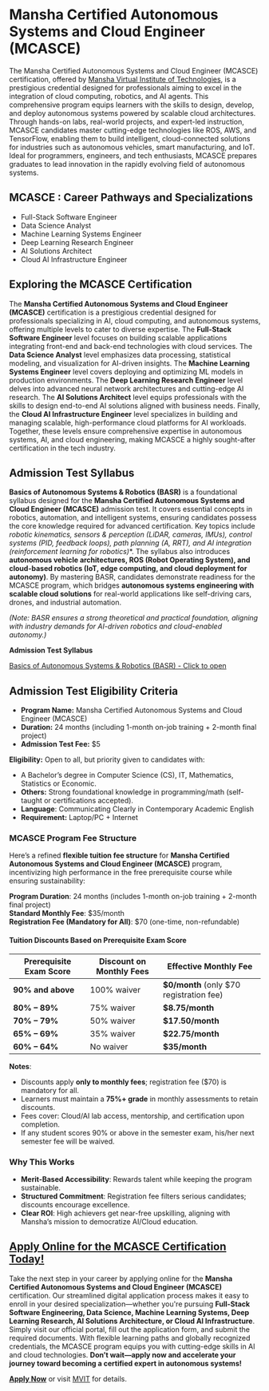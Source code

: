 # Mansha Certified Autonomous Systems and Cloud Engineer (MCASCE)

The Mansha Certified Autonomous Systems and Cloud Engineer (MCASCE) certification, offered by [Mansha Virtual Institute of Technologies](https://mvitech.org/), is a prestigious credential designed for professionals aiming to excel in the integration of cloud computing, robotics, and AI agents. This comprehensive program equips learners with the skills to design, develop, and deploy autonomous systems powered by scalable cloud architectures. Through hands-on labs, real-world projects, and expert-led instruction, MCASCE candidates master cutting-edge technologies like ROS, AWS, and TensorFlow, enabling them to build intelligent, cloud-connected solutions for industries such as autonomous vehicles, smart manufacturing, and IoT. Ideal for programmers, engineers, and tech enthusiasts, MCASCE prepares graduates to lead innovation in the rapidly evolving field of autonomous systems.

## MCASCE : Career Pathways and Specializations

- Full-Stack Software Engineer
- Data Science Analyst
- Machine Learning Systems Engineer
- Deep Learning Research Engineer
- AI Solutions Architect
- Cloud AI Infrastructure Engineer
  
## Exploring the MCASCE Certification

The **Mansha Certified Autonomous Systems and Cloud Engineer (MCASCE)** certification is a prestigious credential designed for professionals specializing in AI, cloud computing, and autonomous systems, offering multiple levels to cater to diverse expertise. The **Full-Stack Software Engineer** level focuses on building scalable applications integrating front-end and back-end technologies with cloud services. The **Data Science Analyst** level emphasizes data processing, statistical modeling, and visualization for AI-driven insights. The **Machine Learning Systems Engineer** level covers deploying and optimizing ML models in production environments. The **Deep Learning Research Engineer** level delves into advanced neural network architectures and cutting-edge AI research. The **AI Solutions Architect** level equips professionals with the skills to design end-to-end AI solutions aligned with business needs. Finally, the **Cloud AI Infrastructure Engineer** level specializes in building and managing scalable, high-performance cloud platforms for AI workloads. Together, these levels ensure comprehensive expertise in autonomous systems, AI, and cloud engineering, making MCASCE a highly sought-after certification in the tech industry.


## Admission Test Syllabus
**Basics of Autonomous Systems & Robotics (BASR)** is a foundational syllabus designed for the **Mansha Certified Autonomous Systems and Cloud Engineer (MCASCE)** admission test. It covers essential concepts in robotics, automation, and intelligent systems, ensuring candidates possess the core knowledge required for advanced certification. Key topics include **robotic kinematics, sensors & perception (LiDAR, cameras, IMUs), control systems (PID, feedback loops), path planning (A*, RRT), and AI integration (reinforcement learning for robotics)**. The syllabus also introduces **autonomous vehicle architectures, ROS (Robot Operating System), and cloud-based robotics (IoT, edge computing, and cloud deployment for autonomy)**. By mastering BASR, candidates demonstrate readiness for the MCASCE program, which bridges **autonomous systems engineering with scalable cloud solutions** for real-world applications like self-driving cars, drones, and industrial automation.  

*(Note: BASR ensures a strong theoretical and practical foundation, aligning with industry demands for AI-driven robotics and cloud-enabled autonomy.)*  


**Admission Test Syllabus**

[Basics of Autonomous Systems & Robotics (BASR) - Click to open](00_BASR/Readme.md)


## Admission Test Eligibility Criteria
- **Program Name:** Mansha Certified Autonomous Systems and Cloud Engineer (MCASCE)
- **Duration:** 24 months (including 1-month on-job training + 2-month final project)
- **Admission Test Fee:** $5

**Eligibility:** Open to all, but priority given to candidates with:
- A Bachelor’s degree in Computer Science (CS), IT, Mathematics, Statistics or Economic.
- **Others:** Strong foundational knowledge in programming/math (self-taught or certifications accepted).
- **Language**: Communicating Clearly in Contemporary Academic English
- **Requirement:** Laptop/PC + Internet


### **MCASCE Program Fee Structure**  

Here’s a refined **flexible tuition fee structure** for **Mansha Certified Autonomous Systems and Cloud Engineer (MCASCE)** program, incentivizing high performance in the free prerequisite course while ensuring sustainability:  

**Program Duration**: 24 months (includes 1-month on-job training + 2-month final project)  
**Standard Monthly Fee**: $35/month  
**Registration Fee (Mandatory for All)**: $70 (one-time, non-refundable)  

#### **Tuition Discounts Based on Prerequisite Exam Score**  

| **Prerequisite Exam Score** | **Discount on Monthly Fees** | **Effective Monthly Fee** |  
|-----------------------------|-----------------------------|---------------------------|  
| **90% and above**           | 100% waiver                 | **$0/month** (only $70 registration fee) |  
| **80% – 89%**               | 75% waiver                  | **$8.75/month** |  
| **70% – 79%**               | 50% waiver                  | **$17.50/month** |  
| **65% – 69%**               | 35% waiver                  | **$22.75/month** |  
| **60% – 64%**               | No waiver                   | **$35/month** |  

**Notes**:  
- Discounts apply **only to monthly fees**; registration fee ($70) is mandatory for all.  
- Learners must maintain a **75%+ grade** in monthly assessments to retain discounts.  
- Fees cover: Cloud/AI lab access, mentorship, and certification upon completion.  
- If any student scores 90% or above in the semester exam, his/her next semester fee will be waived.
  
### **Why This Works**  
- **Merit-Based Accessibility**: Rewards talent while keeping the program sustainable.  
- **Structured Commitment**: Registration fee filters serious candidates; discounts encourage excellence.  
- **Clear ROI**: High achievers get near-free upskilling, aligning with Mansha’s mission to democratize AI/Cloud education.  



## [Apply Online for the MCASCE Certification Today!](https://mvitech.org/pages/apply)

Take the next step in your career by applying online for the **Mansha Certified Autonomous Systems and Cloud Engineer (MCASCE)** certification. Our streamlined digital application process makes it easy to enroll in your desired specialization—whether you're pursuing **Full-Stack Software Engineering, Data Science, Machine Learning Systems, Deep Learning Research, AI Solutions Architecture, or Cloud AI Infrastructure**. Simply visit our official portal, fill out the application form, and submit the required documents. With flexible learning paths and globally recognized credentials, the MCASCE program equips you with cutting-edge skills in AI and cloud technologies. **Don’t wait—apply now and accelerate your journey toward becoming a certified expert in autonomous systems!**  

**[Apply Now](https://mvitech.org/pages/apply)** or visit [MVIT](https://mvitech.org/pages/apply) for details.  


